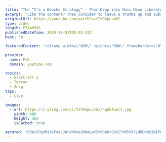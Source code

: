```yaml
---
title: "The “I’m a Douche Strategy” - Thor Drop into Mass Mine Liberator TvZ | Twitch Plays PiG #21"
excerpt: "Like the content? Then consider to leave a thumbs up and subscribe! ;) If you wish to support me please consider supporting my patreon: https://www.patreon.com/PiGSC2 Videos don’t appear in your feed and you want to get notified about new uploads? Press the bell Icon :) -- Watch live at https://www.twitch.tv/x5_pig"
originalUrl: https://youtube.com/watch?v=Y2YRkpLs4bI
type: video
length: PT14M36S
publishedDateTime: 2019-10-01T05:03:42Z
heat: 50

featuredContent: "<iframe width=\"800\" height=\"500\" frameborder=\"0\" src=\"https://www.youtube.com/embed/Y2YRkpLs4bI\" allow=\"accelerometer; autoplay; encrypted-media; gyroscope; picture-in-picture\" allowfullscreen></iframe>"

provider:
  name: PiG
  domain: youtube.com

topics:
  - StarCraft 2
  - Terran
  - Zerg
tags:
  - Live

images:
  - url: https://i.ytimg.com/vi/Y2YRkpLs4bI/hqdefault.jpg
    width: 480
    height: 360
    isCached: true

secured: "K34/EPpOMjtGFxecJWtVKMxe2NbnLaK3t9RmU+S3zl7nM5tVlLHkDwUzINIPm5JG0Q7Rx6Oe4+tfCZ3rmH9vTjojIH5rX977qLdqV70mNrARwzT431CSGPojR7CVMdFAjPwvJHXjxvqQ/N9atI9PRiX3EP+Iv8Ud5mM8ZKKIdNfaFIl9DINmDdeuJAaEmfjqRMRQDGWlKJsuY30HluGCnl7l0cR4aZMNJX+cLsJsnRkXUQha2catigN7XKeXgyNHAD496kVGeiLOQBifOOxFzInI6E+7yYvn7pm691nn5/bEc/oqc2T7LcYHvzxAR2Ar38giQ54jaJDNWnydL+w7Bpgh/hqJZEtrGwODrt9e6yOzqsnweLmtp7rYtfbDOmUUepMCh4aq9AlJPBdplORMAV8U4V+/jRR9zJCTinM5ZFU=;gGfc0sBbzsbtJ9v0/is8gA=="
---
```


